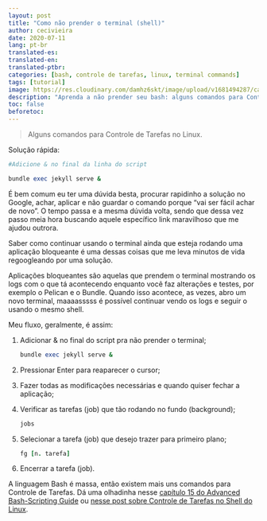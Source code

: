 ```yaml
---
layout: post
title: "Como não prender o terminal (shell)"
author: cecivieira
date: 2020-07-11
lang: pt-br
translated-es: 
translated-en: 
translated-ptbr: 
categories: [bash, controle de tarefas, linux, terminal commands]
tags: [tutorial]
image: https://res.cloudinary.com/damhz6skt/image/upload/v1681494287/capas-site/4_flw10d.jpg
description: "Aprenda a não prender seu bash: alguns comandos para Controle de Tarefas no Linux."
toc: false
beforetoc:
---
```

> Alguns comandos para Controle de Tarefas no Linux.

Solução rápida:

```ruby
#Adicione & no final da linha do script

bundle exec jekyll serve &
```

É bem comum eu ter uma dúvida besta, procurar rapidinho a solução no Google, achar, aplicar e não guardar o comando porque “vai ser fácil achar de novo”. O tempo passa e a mesma dúvida volta, sendo que dessa vez passo meia hora buscando aquele específico link maravilhoso que me ajudou outrora.

Saber como continuar usando o terminal ainda que esteja rodando uma aplicação bloqueante é uma dessas coisas que me leva minutos de vida regoogleando por uma solução.

Aplicações bloqueantes são aquelas que prendem o terminal mostrando os logs com o que tá acontecendo enquanto você faz alterações e testes, por exemplo o Pelican e o Bundle. Quando isso acontece, as vezes, abro um novo terminal, maaaasssss é possível continuar vendo os logs e seguir o usando o mesmo shell.

Meu fluxo, geralmente, é assim:

1. Adicionar & no final do script pra não prender o terminal;

    ```ruby
    bundle exec jekyll serve &
    ```

2. Pressionar Enter para reaparecer o cursor;

3. Fazer todas as modificações necessárias e quando quiser fechar a aplicação;

4. Verificar as tarefas (job) que tão rodando no fundo (background);

    ```ruby
    jobs
    ```

5. Selecionar a tarefa (job) que desejo trazer para primeiro plano;
   
    ```ruby
    fg [n. tarefa]
    ```

6. Encerrar a tarefa (job).

A linguagem Bash é massa, então existem mais uns comandos para Controle de Tarefas. Dá uma olhadinha nesse [capítulo 15 do Advanced Bash-Scripting Guide](https://www.tldp.org/LDP/abs/html/x9644.html) ou [nesse post sobre Controle de Tarefas no Shell do Linux](http://www.bosontreinamentos.com.br/linux/controle-de-tarefas-no-shell-comandos-bg-fg-jobs/).